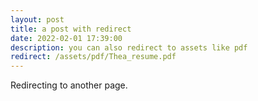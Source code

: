 ```yaml
---
layout: post
title: a post with redirect
date: 2022-02-01 17:39:00
description: you can also redirect to assets like pdf
redirect: /assets/pdf/Thea_resume.pdf
---
```


Redirecting to another page.
